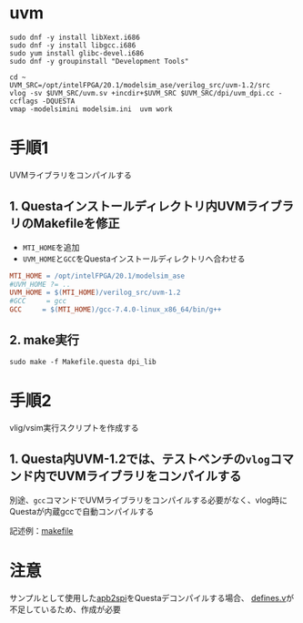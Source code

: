 # uvm

```
sudo dnf -y install libXext.i686
sudo dnf -y install libgcc.i686
sudo yum install glibc-devel.i686
sudo dnf -y groupinstall "Development Tools"
```

```
cd ~
UVM_SRC=/opt/intelFPGA/20.1/modelsim_ase/verilog_src/uvm-1.2/src
vlog -sv $UVM_SRC/uvm.sv +incdir+$UVM_SRC $UVM_SRC/dpi/uvm_dpi.cc -ccflags -DQUESTA
vmap -modelsimini modelsim.ini  uvm work
```

# 手順1
UVMライブラリをコンパイルする

## 1. Questaインストールディレクトリ内UVMライブラリのMakefileを修正
* `MTI_HOME`を追加
* `UVM_HOME`と`GCC`をQuestaインストールディレクトリへ合わせる


```Makefile
MTI_HOME = /opt/intelFPGA/20.1/modelsim_ase
#UVM_HOME ?= ..
UVM_HOME = $(MTI_HOME)/verilog_src/uvm-1.2
#GCC     = gcc
GCC     = $(MTI_HOME)/gcc-7.4.0-linux_x86_64/bin/g++
```

## 2. make実行
```
sudo make -f Makefile.questa dpi_lib
```

# 手順2
vlig/vsim実行スクリプトを作成する

## 1. Questa内UVM-1.2では、テストベンチの`vlog`コマンド内でUVMライブラリをコンパイルする
別途、`gcc`コマンドでUVMライブラリをコンパイルする必要がなく、vlog時にQuestaが内蔵gccで自動コンパイルする

記述例：[makefile](apb2spi/tb/makefile)

# 注意
サンプルとして使用した[apb2spi](https://opencores.org/projects/apb2spi/)をQuestaデコンパイルする場合、
[defines.v](apb2spi/tb/defines.v)が不足しているため、作成が必要
